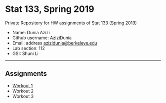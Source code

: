 # Stat 133, Spring 2019

Private Repository for HW assignments of Stat 133 (Spring 2019)

- Name: Dunia Azizi
- Github username: AziziDunia
- Email: address azizidunia@berkeleye.edu
- Lab section: 112
- GSI: Shuni Li

-----

## Assignments

- [Workout 1](workout1)
- Workout 2
- Workout 3


